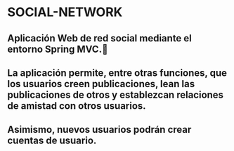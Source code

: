 # SOCIAL-NETWORK
## Aplicación Web de red social mediante el entorno Spring MVC.👫

## La aplicación permite, entre otras funciones, que los usuarios creen publicaciones, lean las publicaciones de otros y establezcan relaciones de amistad con otros usuarios.
## Asimismo, nuevos usuarios podrán crear cuentas de usuario.
